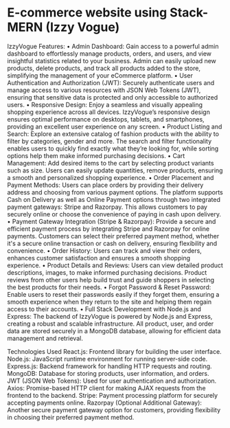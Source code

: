 # E-commerce website using Stack-MERN (Izzy Vogue)
IzzyVogue Features:
•	Admin Dashboard:
Gain access to a powerful admin dashboard to effortlessly manage products, orders, and users, and view insightful statistics related to your business. Admin can easily upload new products, delete products, and track all products added to the store, simplifying the management of your eCommerce platform.
•	User Authentication and Authorization (JWT):
Securely authenticate users and manage access to various resources with JSON Web Tokens (JWT), ensuring that sensitive data is protected and only accessible to authorized users.
•	Responsive Design:
Enjoy a seamless and visually appealing shopping experience across all devices. IzzyVogue’s responsive design ensures optimal performance on desktops, tablets, and smartphones, providing an excellent user experience on any screen.
•	Product Listing and Search:
Explore an extensive catalog of fashion products with the ability to filter by categories, gender and more. The search and filter functionality enables users to quickly find exactly what they’re looking for, while sorting options help them make informed purchasing decisions.
•	Cart Management:
Add desired items to the cart by selecting product variants such as size. Users can easily update quantities, remove products, ensuring a smooth and personalized shopping experience.
•	Order Placement and Payment Methods:
Users can place orders by providing their delivery address and choosing from various payment options. The platform supports Cash on Delivery as well as Online Payment options through two integrated payment gateways: Stripe and Razorpay. This allows customers to pay securely online or choose the convenience of paying in cash upon delivery.
•	Payment Gateway Integration (Stripe & Razorpay):
Provide a secure and efficient payment process by integrating Stripe and Razorpay for online payments. Customers can select their preferred payment method, whether it's a secure online transaction or cash on delivery, ensuring flexibility and convenience.
•	Order History:
Users can track and view their orders, enhances customer satisfaction and ensures a smooth shopping experience.
•	Product Details and Reviews:
Users can view detailed product descriptions, images,  to make informed purchasing decisions. Product reviews from other users help build trust and guide shoppers in selecting the best products for their needs.
•	Forgot Password & Reset Password:
Enable users to reset their passwords easily if they forget them, ensuring a smooth experience when they return to the site and helping them regain access to their accounts.
•	Full Stack Development with Node.js and Express:
The backend of IzzyVogue is powered by Node.js and Express, creating a robust and scalable infrastructure. All product, user, and order data are stored securely in a MongoDB database, allowing for efficient data management and retrieval.

Technologies Used
React.js: Frontend library for building the user interface.
Node.js: JavaScript runtime environment for running server-side code.
Express.js: Backend framework for handling HTTP requests and routing.
MongoDB: Database for storing products, user information, and orders.
JWT (JSON Web Tokens): Used for user authentication and authorization.
Axios: Promise-based HTTP client for making AJAX requests from the frontend to the backend.
Stripe: Payment processing platform for securely accepting payments online.
Razorpay (Optional Additional Gateway): Another secure payment gateway option for customers, providing flexibility in choosing their preferred payment method.
